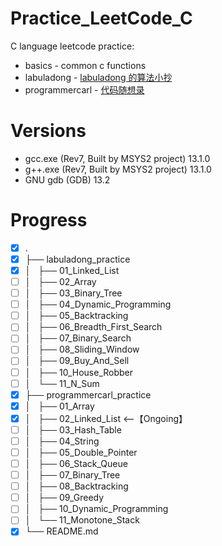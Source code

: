 # Practice_LeetCode_C

C language leetcode practice:

- basics - common c functions
- labuladong - [labuladong 的算法小抄](https://labuladong.github.io/algo/home/)
- programmercarl - [代码随想录](https://programmercarl.com/)

# Versions

- gcc.exe (Rev7, Built by MSYS2 project) 13.1.0
- g++.exe (Rev7, Built by MSYS2 project) 13.1.0
- GNU gdb (GDB) 13.2

# Progress

- [x] .
- [x] ├── labuladong_practice
- [x] │   ├── 01_Linked_List
- [ ] │   ├── 02_Array
- [ ] │   ├── 03_Binary_Tree
- [ ] │   ├── 04_Dynamic_Programming
- [ ] │   ├── 05_Backtracking
- [ ] │   ├── 06_Breadth_First_Search
- [ ] │   ├── 07_Binary_Search
- [ ] │   ├── 08_Sliding_Window
- [ ] │   ├── 09_Buy_And_Sell
- [ ] │   ├── 10_House_Robber
- [ ] │   └── 11_N_Sum
- [x] ├── programmercarl_practice
- [x] │   ├── 01_Array
- [x] │   ├── 02_Linked_List        <--【Ongoing】
- [ ] │   ├── 03_Hash_Table
- [ ] │   ├── 04_String
- [ ] │   ├── 05_Double_Pointer
- [ ] │   ├── 06_Stack_Queue
- [ ] │   ├── 07_Binary_Tree
- [ ] │   ├── 08_Backtracking
- [ ] │   ├── 09_Greedy
- [ ] │   ├── 10_Dynamic_Programming
- [ ] │   └── 11_Monotone_Stack
- [x] └── README.md
